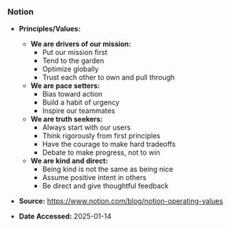 ### Notion

- **Principles/Values:**
  - **We are drivers of our mission:**
    - Put our mission first
    - Tend to the garden
    - Optimize globally
    - Trust each other to own and pull through
  - **We are pace setters:**
    - Bias toward action
    - Build a habit of urgency
    - Inspire our teammates
  - **We are truth seekers:**
    - Always start with our users
    - Think rigorously from first principles
    - Have the courage to make hard tradeoffs
    - Debate to make progress, not to win
  - **We are kind and direct:**
    - Being kind is not the same as being nice
    - Assume positive intent in others
    - Be direct and give thoughtful feedback

- **Source:** https://www.notion.com/blog/notion-operating-values
- **Date Accessed:** 2025-01-14